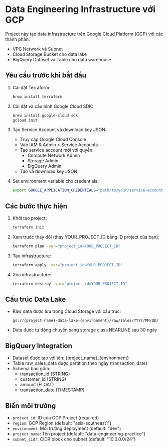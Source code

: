 # Data Engineering Infrastructure với GCP

Project này tạo data infrastructure trên Google Cloud Platform (GCP) với các thành phần:
- VPC Network và Subnet
- Cloud Storage Bucket cho data lake
- BigQuery Dataset và Table cho data warehouse

## Yêu cầu trước khi bắt đầu

1. Cài đặt Terraform:
   ```bash
   brew install terraform
   ```

2. Cài đặt và cấu hình Google Cloud SDK:
   ```bash
   brew install google-cloud-sdk
   gcloud init
   ```

3. Tạo Service Account và download key JSON:
   - Truy cập Google Cloud Console
   - Vào IAM & Admin > Service Accounts
   - Tạo service account mới với quyền:
     - Compute Network Admin
     - Storage Admin
     - BigQuery Admin
   - Tạo và download key JSON

4. Set environment variable cho credentials:
   ```bash
   export GOOGLE_APPLICATION_CREDENTIALS="path/to/your/service-account-key.json"
   ```

## Các bước thực hiện

1. Khởi tạo project:
   ```bash
   terraform init
   ```

2. Xem trước thay đổi (thay YOUR_PROJECT_ID bằng ID project của bạn):
   ```bash
   terraform plan -var="project_id=YOUR_PROJECT_ID"
   ```

3. Tạo infrastructure:
   ```bash
   terraform apply -var="project_id=YOUR_PROJECT_ID"
   ```

4. Xóa infrastructure:
   ```bash
   terraform destroy -var="project_id=YOUR_PROJECT_ID"
   ```

## Cấu trúc Data Lake

- Raw data được lưu trong Cloud Storage với cấu trúc:
  ```
  gs://{project-name}-data-lake-{environment}/raw/sales/YYYY/MM/DD/
  ```

- Data được tự động chuyển sang storage class NEARLINE sau 30 ngày

## BigQuery Integration

- Dataset được tạo với tên: {project_name}_{environment}
- Table raw_sales_data được partition theo ngày (transaction_date)
- Schema bao gồm:
  - transaction_id (STRING)
  - customer_id (STRING)
  - amount (FLOAT)
  - transaction_date (TIMESTAMP)

## Biến môi trường

- `project_id`: ID của GCP Project (required)
- `region`: GCP Region (default: "asia-southeast1")
- `environment`: Môi trường deployment (default: "dev")
- `project_name`: Tên project (default: "data-engineering-practice")
- `subnet_cidr`: CIDR block cho subnet (default: "10.0.0.0/24")